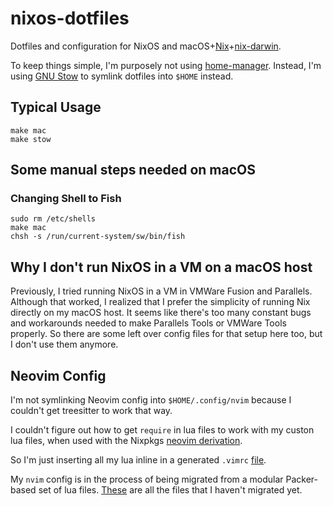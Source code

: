 # nixos-dotfiles

Dotfiles and configuration for NixOS and
macOS+[Nix](https://nixos.org/manual/nix/stable/installation/multi-user.html)+[nix-darwin](https://github.com/LnL7/nix-darwin).

To keep things simple, I'm purposely not using
[home-manager](https://github.com/nix-community/home-manager). Instead, I'm using [GNU
Stow](https://github.com/aspiers/stow) to symlink dotfiles into `$HOME` instead.

## Typical Usage

```
make mac
make stow
```

## Some manual steps needed on macOS

### Changing Shell to Fish

```
sudo rm /etc/shells
make mac
chsh -s /run/current-system/sw/bin/fish
```

## Why I don't run NixOS in a VM on a macOS host

Previously, I tried running NixOS in a VM in VMWare Fusion and Parallels. Although
that worked, I realized that I prefer the simplicity of running Nix directly on
my macOS host. It seems like there's too many constant bugs and workarounds needed
to make Parallels Tools or VMWare Tools properly. So there are some left over
config files for that setup here too, but I don't use them anymore.

## Neovim Config

I'm not symlinking Neovim config into `$HOME/.config/nvim` because I couldn't
get treesitter to work that way.

I couldn't figure out how to get `require` in lua files to work with my custon
lua files, when used with the Nixpkgs [neovim derivation](https://github.com/NixOS/nixpkgs/blob/master/pkgs/applications/editors/neovim/default.nix).

So I'm just inserting all my lua inline in a generated `.vimrc` [file](https://github.com/normful/nixos-dotfiles/blob/main/nvim/vimrc.nix).

My `nvim` config is in the process of being migrated from a modular
Packer-based set of lua files. [These](https://github.com/normful/nixos-dotfiles/tree/main/nvim/lua/todo)
are all the files that I haven't migrated yet.
